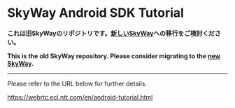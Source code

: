 # SkyWay Android SDK Tutorial

**これは旧SkyWayのリポジトリです。[新しいSkyWay](<https://skyway.ntt.com>)への移行をご検討ください。**

**This is the old SkyWay repository.  Please consider migrating to the [new SkyWay](<https://skyway.ntt.com>).**

---
Please refer to the URL below for further details.

https://webrtc.ecl.ntt.com/en/android-tutorial.html
